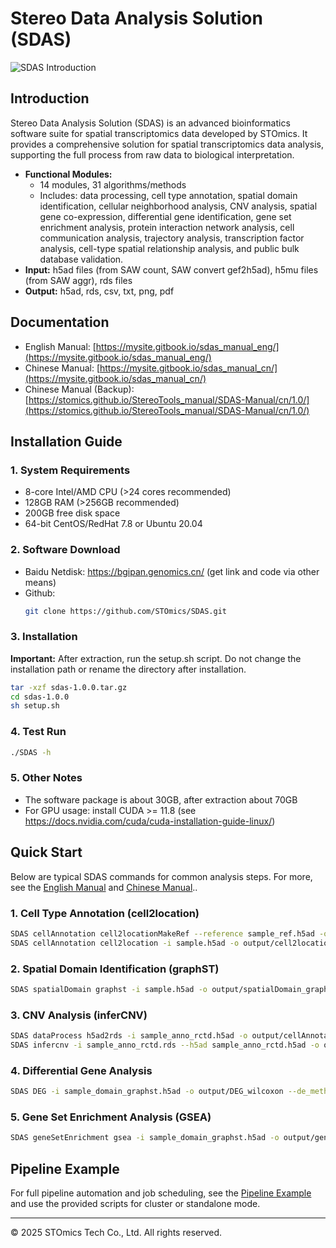# Stereo Data Analysis Solution (SDAS)

![SDAS Introduction](https://www.gitbook.com/cdn-cgi/image/dpr=2,width=2400,onerror=redirect,format=auto/https%3A%2F%2Ffiles.gitbook.com%2Fv0%2Fb%2Fgitbook-x-prod.appspot.com%2Fo%2Fspaces%252FCggbEDCoTSjskIWVTMeM%252Fuploads%252Fn6rrmVLDNOhW96rd40hg%252Fsdas_intro_eng.png%3Falt%3Dmedia%26token%3D3820acc1-6278-4ada-89a8-4630c4e60bf4)

## Introduction
Stereo Data Analysis Solution (SDAS) is an advanced bioinformatics software suite for spatial transcriptomics data developed by STOmics. It provides a comprehensive solution for spatial transcriptomics data analysis, supporting the full process from raw data to biological interpretation.

- **Functional Modules:**
  - 14 modules, 31 algorithms/methods
  - Includes: data processing, cell type annotation, spatial domain identification, cellular neighborhood analysis, CNV analysis, spatial gene co-expression, differential gene identification, gene set enrichment analysis, protein interaction network analysis, cell communication analysis, trajectory analysis, transcription factor analysis, cell-type spatial relationship analysis, and public bulk database validation.
- **Input:** h5ad files (from SAW count, SAW convert gef2h5ad), h5mu files (from SAW aggr), rds files
- **Output:** h5ad, rds, csv, txt, png, pdf

## Documentation
- English Manual: [https://mysite.gitbook.io/sdas_manual_eng/](https://mysite.gitbook.io/sdas_manual_eng/)
- Chinese Manual: [https://mysite.gitbook.io/sdas_manual_cn/](https://mysite.gitbook.io/sdas_manual_cn/)
- Chinese Manual (Backup): [https://stomics.github.io/StereoTools_manual/SDAS-Manual/cn/1.0/](https://stomics.github.io/StereoTools_manual/SDAS-Manual/cn/1.0/)


## Installation Guide
### 1. System Requirements
- 8-core Intel/AMD CPU (>24 cores recommended)
- 128GB RAM (>256GB recommended)
- 200GB free disk space
- 64-bit CentOS/RedHat 7.8 or Ubuntu 20.04

### 2. Software Download
- Baidu Netdisk: https://bgipan.genomics.cn/ (get link and code via other means)
- Github: 
  ```bash
  git clone https://github.com/STOmics/SDAS.git
  ```

### 3. Installation
**Important:** After extraction, run the setup.sh script. Do not change the installation path or rename the directory after installation.

```bash
tar -xzf sdas-1.0.0.tar.gz
cd sdas-1.0.0
sh setup.sh
```

### 4. Test Run
```bash
./SDAS -h
```

### 5. Other Notes
- The software package is about 30GB, after extraction about 70GB
- For GPU usage: install CUDA >= 11.8 (see https://docs.nvidia.com/cuda/cuda-installation-guide-linux/)

## Quick Start
Below are typical SDAS commands for common analysis steps. For more, see the [English Manual](https://mysite.gitbook.io/sdas_manual_eng/) and  [Chinese Manual](https://mysite.gitbook.io/sdas_manual_cn/)..

### 1. Cell Type Annotation (cell2location)
```bash
SDAS cellAnnotation cell2locationMakeRef --reference sample_ref.h5ad -o output/cellAnnotation_cell2location_ref --label_key annotation2 --filter_rare_cell 0 --cell_percentage_cutoff2 0.05 --nonz_mean_cutoff 1.45 --gpu_id 0
SDAS cellAnnotation cell2location -i sample.h5ad -o output/cell2location --reference_csv output/cellAnnotation_cell2location_ref/sample_ref_inf_aver.csv --input_gene_symbol_key _index --bin_size 100 --gpu_id 0
```

### 2. Spatial Domain Identification (graphST)
```bash
SDAS spatialDomain graphst -i sample.h5ad -o output/spatialDomain_graphST --gpu_id 0 --tool mclust --n_clusters 10 --n_hvg 3000 --bin_size 100
```

### 3. CNV Analysis (inferCNV)
```bash
SDAS dataProcess h5ad2rds -i sample_anno_rctd.h5ad -o output/cellAnnotation_rctd
SDAS infercnv -i sample_anno_rctd.rds --h5ad sample_anno_rctd.h5ad -o output/infercnv --bin_size 100 --label_key anno_rctd --gene_symbol_key _index --species human --cutoff 0.02 --ref_group_names Mac_SPP1,Monocyte_S100A8,Plasma_IgG,CD8_Tem
```

### 4. Differential Gene Analysis
```bash
SDAS DEG -i sample_domain_graphst.h5ad -o output/DEG_wilcoxon --de_method wilcoxon --group_key domain_graphst --ident1 3 --ident2 8
```

### 5. Gene Set Enrichment Analysis (GSEA)
```bash
SDAS geneSetEnrichment gsea -i sample_domain_graphst.h5ad -o output/geneSetEnrichment_gsea --species human --group_key domain_graphst --ident1 3 --ident2 8 --gmt sdas_deg_enrichment/lib/GSEADB/h.all.v2024.1.Hs.symbols.gmt
```

## Pipeline Example
For full pipeline automation and job scheduling, see the [Pipeline Example](https://mysite.gitbook.io/sdas_manual_eng/readme/05_pipline) and use the provided scripts for cluster or standalone mode.

---
© 2025 STOmics Tech Co., Ltd. All rights reserved.
